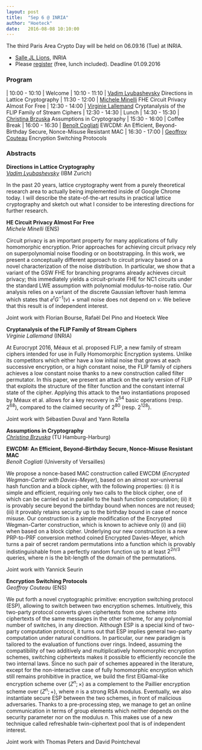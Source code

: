 ```yaml
---
layout: post
title:  "Sep 6 @ INRIA"
author: "Hoeteck"
date:   2016-08-08 10:10:00
---
```


The third Paris Area Crypto Day will be held on 06.09.16 (Tue) at
INRIA.

* [Salle JL Lions](https://www.inria.fr/en/centre/paris/overview/how-to-reach-us), INRIA
* Please [register](https://docs.google.com/forms/d/1q8oqAj31ODGjPV00q8bE6p4GMFHZgBXO6-V3p9Zc-No/) (free, lunch included). Deadline 01.09.2016

### Program

| 10:00&nbsp;-&nbsp;10:10 | Welcome
| 10:10 - 11:10 | [Vadim Lyubashevsky](#VL) Directions in Lattice Cryptography
| 11:30 - 12:00 | [Michele Minelli](#MM) FHE Circuit Privacy Almost For Free 
| 12:30 - 14:00 | [Virginie Lallemand](#VLa) Cryptanalysis of the FLIP Family of Stream Ciphers
| 12:30 - 14:30 | Lunch 
| 14:30 - 15:30 | [Christina Brzuska](#CB) Assumptions in Cryptography
| 15:30 - 16:00 | Coffee Break
| 16:00 - 16:30 | [Benoît Cogliati](#BC) EWCDM: An Efficient, Beyond-Birthday Secure, Nonce-Misuse Resistant MAC
| 16:30 - 17:00 | [Geoffroy Couteau](#GC) Encryption Switching Protocols

### Abstracts

**<a name="VL"></a>Directions in Lattice Cryptography**<br>
*[Vadim Lyubashevsky](http://researcher.ibm.com/researcher/view.php?person=zurich-VAD)* (IBM Zurich)

In the past 20 years, lattice cryptography went from a purely
theoretical research area to actually being implemented inside of
Google Chrome today.  I will describe the state-of-the-art results in
practical lattice cryptography and sketch out what I consider to be
interesting directions for further research.

**<a name="MM"></a>HE Circuit Privacy Almost For Free**<br>
*Michele Minelli* (ENS)

Circuit privacy is an important property for many applications of
fully homomorphic encryption. Prior approaches for achieving circuit
privacy rely on superpolynomial noise flooding or on bootstrapping. In
this work, we present a conceptually different approach to circuit
privacy based on a novel characterization of the noise
distribution. In particular, we show that a variant of the GSW FHE for
branching programs already achieves circuit privacy; this immediately
yields a circuit-private FHE for NC1 circuits under the standard LWE
assumption with polynomial modulus-to-noise ratio. Our analysis relies
on a variant of the discrete Gaussian leftover hash lemma which states
that $e^t G^{−1}(v)$ + small noise does not depend on $v$. We believe
that this result is of independent interest.

Joint work with Florian Bourse, Rafaël Del Pino and Hoeteck Wee

**<a name="VLa"></a>Cryptanalysis of the FLIP Family of Stream Ciphers**<br>
*Virginie Lallemand* (INRIA)

At Eurocrypt 2016, Méaux et al. proposed FLIP, a new family of stream
ciphers intended for use in Fully Homomorphic Encryption
systems. Unlike its competitors which either have a low initial noise
that grows at each successive encryption, or a high constant noise,
the FLIP family of ciphers achieves a low constant noise thanks to a
new construction called filter permutator. In this paper, we present
an attack on the early version of FLIP that exploits the structure of
the filter function and the constant internal state of the
cipher. Applying this attack to the two instantiations proposed by
Méaux et al. allows for a key recovery in $2^{54}$ basic operations
(resp. $2^{68}$), compared to the claimed security of $2^{80}$
(resp. $2^{128}$).

Joint work with Sébastien Duval and Yann Rotella

**<a name="CB"></a>Assumptions in Cryptography**<br>
*[Christina Brzuska](http://christinabrzuska.de/)* (TU Hamburg-Harburg)

**<a name="BC"></a>EWCDM: An Efficient, Beyond-Birthday Secure, Nonce-Misuse Resistant MAC**<br>
*Benoît Cogliati* (University of Versailles)

We propose a nonce-based MAC construction called EWCDM (*Encrypted
Wegman-Carter with Davies-Meyer*), based on an almost xor-universal
hash function and a block cipher, with the following properties: (i)
it is simple and efficient, requiring only two calls to the block
cipher, one of which can be carried out in parallel to the hash
function computation; (ii) it is provably secure beyond the birthday
bound when nonces are not reused; (iii) it provably retains security
up to the birthday bound in case of nonce misuse. Our construction is
a simple modification of the Encrypted Wegman-Carter construction,
which is known to achieve only (i) and (iii) when based on a block
cipher. Underlying our new construction is a new PRP-to-PRF conversion
method coined Encrypted Davies-Meyer, which turns a pair of secret
random permutations into a function which is provably
indistinguishable from a perfectly random function up to at least
$2^{2n/3}$ queries, where $n$ is the bit-length of the domain of the
permutations.

Joint work with Yannick Seurin

**<a name="GC"></a>Encryption Switching Protocols**<br>
*Geoffroy Couteau* (ENS)

We put forth a novel cryptographic primitive: encryption switching
protocol (ESP), allowing to switch between two encryption
schemes. Intuitively, this two-party protocol converts given
ciphertexts from one scheme into ciphertexts of the same messages in
the other scheme, for any polynomial number of switches, in any
direction. Although ESP is a special kind of two-party computation
protocol, it turns out that ESP implies general two-party computation
under natural conditions. In particular, our new paradigm is tailored
to the evaluation of functions over rings. Indeed, assuming the
compatibility of two additively and multiplicatively homomorphic
encryption schemes, switching ciphertexts makes it possible to
efficiently reconcile the two internal laws. Since no such pair of
schemes appeared in the literature, except for the non-interactive
case of fully homomorphic encryption which still remains prohibitive
in practice, we build the first ElGamal-like encryption scheme over
$(Z^n;\times)$ as a complement to the Paillier encryption scheme over $(Z^n;+)$,
where $n$ is a strong RSA modulus. Eventually, we also instantiate
secure ESP between the two schemes, in front of malicious
adversaries. Thanks to a pre-processing step, we manage to get an
online communication in terms of group elements which neither depends
on the security parameter nor on the modulus $n$. This makes use of a
new technique called refreshable twin-ciphertext pool that is of
independent interest.

Joint work with Thomas Peters and David Pointcheval

